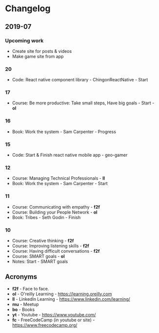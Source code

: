 # Changelog


## 2019-07

### Upcoming work
- Create site for posts & videos
- Make game site from app

### 20
- Code: React native component library - ChingonReactNative - Start

### 17
- Course: Be more productive: Take small steps, Have big goals - Start - __ol__

### 16
- Book: Work the system - Sam Carpenter - Progress

### 15
- Code: Start & Finish react native mobile app - geo-gamer 

### 12
- Course: Managing Technical Professionals - __ll__
- Book: Work the system - Sam Carpenter - Start

### 11
- Course: Communicating with empathy - __f2f__
- Course: Building your People Network - __ol__
- Book: Tribes - Seth Godin - Finish

### 10
- Course: Creative thinking - __f2f__
- Course: Improving listening skills - __f2f__
- Course: Having difficult conversations - __f2f__
- Course: SMART goals - __ol__
- Notes: Start - SMART goals

## Acronyms

* **f2f** - Face to face.
* **ol** - O'reilly Learning - https://learning.oreilly.com
* **ll** - LinkedIn Learning - https://www.linkedin.com/learning/
* **mu** - Meetup
* **bo** - Books
* **yt** - Youtube - https://www.youtube.com/
* **fc** - FreeCodeCamp (in youtube or site) - https://www.freecodecamp.org/